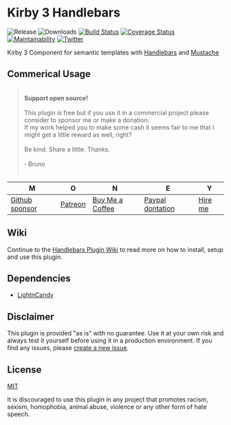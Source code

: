 # Kirby 3 Handlebars

![Release](https://flat.badgen.net/packagist/v/bnomei/kirby3-handlebars?color=ae81ff)
![Downloads](https://flat.badgen.net/packagist/dt/bnomei/kirby3-handlebars?color=272822)
[![Build Status](https://flat.badgen.net/travis/bnomei/kirby3-handlebars)](https://travis-ci.com/bnomei/kirby3-handlebars)
[![Coverage Status](https://flat.badgen.net/coveralls/c/github/bnomei/kirby3-handlebars)](https://coveralls.io/github/bnomei/kirby3-handlebars)
[![Maintainability](https://flat.badgen.net/codeclimate/maintainability/bnomei/kirby3-handlebars)](https://codeclimate.com/github/bnomei/kirby3-handlebars) 
[![Twitter](https://flat.badgen.net/badge/twitter/bnomei?color=66d9ef)](https://twitter.com/bnomei)

Kirby 3 Component for semantic templates with [Handlebars](https://handlebarsjs.com/) and [Mustache](https://mustache.github.io/)

## Commerical Usage

> <br>
><b>Support open source!</b><br><br>
> This plugin is free but if you use it in a commercial project please consider to sponsor me or make a donation.<br>
> If my work helped you to make some cash it seems fair to me that I might get a little reward as well, right?<br><br>
> Be kind. Share a little. Thanks.<br><br>
> &dash; Bruno<br>
> &nbsp; 

| M | O | N | E | Y |
|---|----|---|---|---|
| [Github sponsor](https://github.com/sponsors/bnomei) | [Patreon](https://patreon.com/bnomei) | [Buy Me a Coffee](https://buymeacoff.ee/bnomei) | [Paypal dontation](https://www.paypal.me/bnomei/15) | [Hire me](mailto:b@bnomei.com?subject=Kirby) |

## Wiki
Continue to the [Handlebars Plugin Wiki](https://github.com/bnomei/kirby3-handlebars/wiki) to read more on how to install, setup and use this plugin.

## Dependencies

- [LightnCandy](https://github.com/zordius/lightncandy)

## Disclaimer

This plugin is provided "as is" with no guarantee. Use it at your own risk and always test it yourself before using it in a production environment. If you find any issues, please [create a new issue](https://github.com/bnomei/kirby3-handlebars/issues/new).

## License

[MIT](https://opensource.org/licenses/MIT)

It is discouraged to use this plugin in any project that promotes racism, sexism, homophobia, animal abuse, violence or any other form of hate speech.

